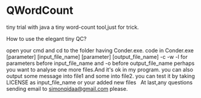 # QWordCount
tiny trial with java
a tiny word-count tool,just for trick.

How to use the elegant tiny QC?

  open your cmd and cd to the folder having Conder.exe.
  code in 
    Conder.exe [parameter] [input_file_name] [parameter] [output_file_name]
  -c -w -l for parameters before input_file_name and -o before output_file_name
  perhaps you want to analyse one more files.And it's ok in my program.
   you can also output some message into file1 and some into file2.
   you can test it by taking LICENSE as input_file_name or your added new files
   At last,any questions sending email to simonqidaa@gmail.com please.
